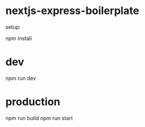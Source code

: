 # nextjs-express-boilerplate

setup:

npm install

# dev
npm run dev

# production
npm run build
npm run start

